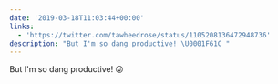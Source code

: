 ```yaml
---
date: '2019-03-18T11:03:44+00:00'
links:
  - 'https://twitter.com/tawheedrose/status/1105208136472948736'
description: "But I'm so dang productive! \U0001F61C "
---
```

But I'm so dang productive! 😜 
